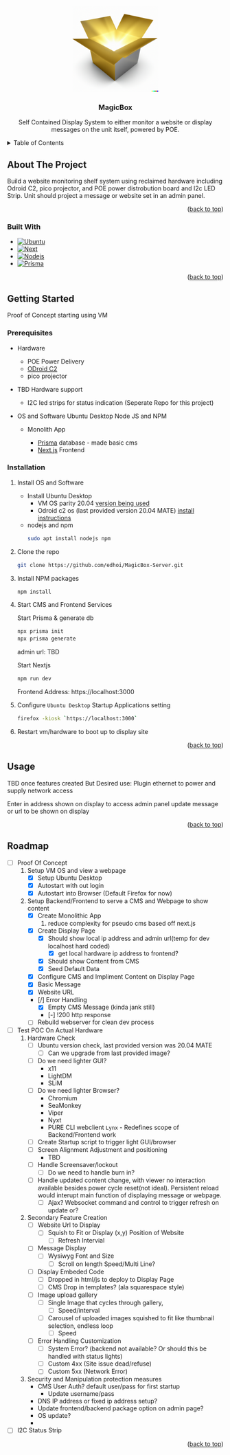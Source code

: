 <a name="readme-top"></a>
<!-- PROJECT SHIELDS -->
<!--
*** I'm using markdown "reference style" links for readability.
*** Reference links are enclosed in brackets [ ] instead of parentheses ( ).
*** See the bottom of this document for the declaration of the reference variables
*** for contributors-url, forks-url, etc. This is an optional, concise syntax you may use.
*** https://www.markdownguide.org/basic-syntax/#reference-style-links
[![Contributors][contributors-shield]][contributors-url]
[![Forks][forks-shield]][forks-url]
[![Stargazers][stars-shield]][stars-url]
[![Issues][issues-shield]][issues-url]
[![MIT License][license-shield]][license-url]
[![LinkedIn][linkedin-shield]][linkedin-url]
-->


<!-- PROJECT LOGO -->
<br />
<div align="center">
  <a href="https://github.com/github_username/repo_name">
    <img src=https://github.com/edhoi/MagicBox-Server/blob/main/img/Icon.png?raw=true" height=200>
  </a>

<h3 align="center">MagicBox</h3>

  <p align="center">
    Self Contained Display System to either monitor a website or display messages on the unit itself, powered by POE.
    <br />
    <!--<a href="https://github.com/github_username/repo_name"><strong>Explore the docs »</strong></a>
    <br />
    <br />
    <a href="https://github.com/github_username/repo_name">View Demo</a>
    ·
    <a href="https://github.com/github_username/repo_name/issues">Report Bug</a>
    ·
    <a href="https://github.com/github_username/repo_name/issues">Request Feature</a>-->
  </p>
</div>



<!-- TABLE OF CONTENTS -->
<details>
  <summary>Table of Contents</summary>
  <ol>
    <li>
      <a href="#about-the-project">About The Project</a>
      <ul>
        <li><a href="#built-with">Built With</a></li>
      </ul>
    </li>
    <li>
      <a href="#getting-started">Getting Started</a>
      <ul>
        <li><a href="#prerequisites">Prerequisites</a></li>
        <li><a href="#installation">Installation</a></li>
      </ul>
    </li>
    <li><a href="#usage">Usage</a></li>
    <li><a href="#roadmap">Roadmap</a></li>
    <!--<li><a href="#contributing">Contributing</a></li>
    <li><a href="#license">License</a></li>
    <li><a href="#contact">Contact</a></li>
    <li><a href="#acknowledgments">Acknowledgments</a></li>-->
  </ol>
</details>



<!-- ABOUT THE PROJECT -->
## About The Project

<!--[![Product Name Screen Shot][product-screenshot]](https://example.com)-->

Build a website monitoring shelf system using reclaimed hardware including Odroid C2, pico projector, and POE power distrobution board and I2c LED Strip. Unit should project a message or website set in an admin panel.

<!-- Git Specific 
`github_username`, `repo_name`, `twitter_handle`, `linkedin_username`, `email_client`, `email`, `project_title`, `project_description`
-->
<p align="right">(<a href="#readme-top">back to top</a>)</p>



### Built With

* [![Ubuntu][Ubuntu.os]][Ubuntu.com]
* [![Next][Next.js]][Next-url]
* [![Nodejs][Node.js]][Nodejs-url]
* [![Prisma]][Prisma-url]

<p align="right">(<a href="#readme-top">back to top</a>)</p>



<!-- GETTING STARTED -->
## Getting Started

Proof of Concept starting using VM 

### Prerequisites

* Hardware
  - POE Power Delivery
  - [ODroid C2][OdroidC2-URL]
  - pico projector 

* TBD Hardware support
  - I2C led strips for status indication (Seperate Repo for this project)

* OS and Software
  Ubuntu Desktop
  Node JS and NPM
  * Monolith App
  
    * [Prisma][Prisma-URL] database - made basic cms
    * [Next.js][Next-URL] Frontend

### Installation

1. Install OS and Software
   * Install Ubuntu Desktop
     - VM OS parity 20.04 [version being used](https://ubuntu.com/download/alternative-downloads) 
     - Odroid c2 os (last provided version 20.04 MATE) [install instructions](https://wiki.odroid.com/getting_started/os_installation_guide)
   * nodejs and npm
      ```sh
      sudo apt install nodejs npm
      ```
2. Clone the repo
   ```sh
   git clone https://github.com/edhoi/MagicBox-Server.git
   ```
3. Install NPM packages
   ```sh
   npm install
   ```
4. Start CMS and Frontend Services 
   
   Start Prisma & generate db
   ``` sh
   npx prisma init
   npx prisma generate
   ``` 
   admin url: TBD

   Start Nextjs
   ``` sh 
   npm run dev
   ```
   Frontend Address: https://localhost:3000
5. Configure `Ubuntu Desktop`
    Startup Applications setting
   ```sh
   firefox -kiosk `https://localhost:3000`
   ```

6. Restart vm/hardware to boot up to display site

<p align="right">(<a href="#readme-top">back to top</a>)</p>



<!-- USAGE EXAMPLES -->
## Usage

TBD once features created
But Desired use:
Plugin ethernet to power and supply network access

Enter in address shown on display to access admin panel
update message or url to be shown on display 



<p align="right">(<a href="#readme-top">back to top</a>)</p>



<!-- ROADMAP -->
## Roadmap

- [ ] Proof Of Concept
  1. Setup VM OS and view a webpage
     - [x] Setup Ubuntu Desktop
     - [x] Autostart with out login
     - [x] Autostart into Browser (Default Firefox for now)

  2. Setup Backend/Frontend to serve a CMS and Webpage to show content
     - [x] Create Monolithic App
         1. reduce complexity for pseudo cms based off next.js
     - [x] Create Display Page 
       - [x] Should show local ip address and admin url(temp for dev localhost hard coded)
            - [x] get local hardware ip address to frontend?
       - [x] Should show Content from CMS
       - [x] Seed Default Data
     - [X] Configure CMS and Impliment Content on Display Page
      - [X] Basic Message
      - [x] Website URL 
     - [/] Error Handling 
       - [x] Empty CMS Message (kinda jank still)
       - [-] !200 http response 
     - [ ] Rebuild webserver for clean dev process
- [ ] Test POC On Actual Hardware
  1. Hardware Check
     - [ ] Ubuntu version check, last provided version was 20.04 MATE
        - [ ] Can we upgrade from last provided image?
     - [ ] Do we need lighter GUI?
       - x11
       - LightDM
       - SLiM
     - [ ] Do we need lighter Browser?
       - Chromium
       - SeaMonkey
       - Viper
       - Nyxt
       - PURE CLI webclient `Lynx` - Redefines scope of Backend/Frontend work
     - [ ] Create Startup script to trigger light GUI/browser
     - [ ] Screen Alignment Adjustment and positioning
       - TBD
     - [ ] Handle Screensaver/lockout
       - [ ] Do we need to handle burn in?
     - [ ] Handle updated content change, with viewer no interaction available besides power cycle reset(not ideal). Persistent reload would interupt main function of displaying message or webpage. 
       - [ ] Ajax? Websocket command and control to trigger refresh on update or?
  2. Secondary Feature Creation
     - [ ] Website Url to Display
       - [ ] Squish to Fit or Display (x,y) Position of Website
         - [ ] Refresh Intervial
     - [ ] Message Display
       - [ ] Wysiwyg Font and Size
         - [ ] Scroll on length Speed/Multi Line?
     - [ ] Display Embeded Code
       - [ ] Dropped in html/js to deploy to Display Page
       - [ ] CMS Drop in templates? (ala squarespace style)
     - [ ] Image upload gallery
       - [ ] Single Image that cycles through gallery,
         - [ ] Speed/interval
       - [ ] Carousel of uploaded images squished to fit like thumbnail selection, endless loop
         - [ ] Speed 
     - [ ] Error Handling Customization
       - [ ] System Error? (backend not available? Or should this be handled with status lights)
       - [ ] Custom 4xx (Site issue dead/refuse)
       - [ ] Custom 5xx (Network Error)
  3. Security and Manipulation protection measures
     - CMS User Auth? default user/pass for first startup
        - Update username/pass
     - DNS IP address or fixed ip address setup?
     - Update frontend/backend package option on admin page?
     - OS update? 
     - 
- [ ] I2C Status Strip

<!-- See the [open issues](https://github.com/github_username/repo_name/issues) for a full list of proposed features (and known issues). -->

<p align="right">(<a href="#readme-top">back to top</a>)</p>



<!-- CONTRIBUTING 
## Contributing

Contributions are what make the open source community such an amazing place to learn, inspire, and create. Any contributions you make are **greatly appreciated**.

If you have a suggestion that would make this better, please fork the repo and create a pull request. You can also simply open an issue with the tag "enhancement".
Don't forget to give the project a star! Thanks again!

1. Fork the Project
2. Create your Feature Branch (`git checkout -b feature/AmazingFeature`)
3. Commit your Changes (`git commit -m 'Add some AmazingFeature'`)
4. Push to the Branch (`git push origin feature/AmazingFeature`)
5. Open a Pull Request

<p align="right">(<a href="#readme-top">back to top</a>)</p>

-->

<!-- LICENSE 
## License

Distributed under the MIT License. See `LICENSE.txt` for more information.

<p align="right">(<a href="#readme-top">back to top</a>)</p>
-->


<!-- CONTACT
## Contact

Your Name - [@twitter_handle](https://twitter.com/twitter_handle) - email@email_client.com

Project Link: [https://github.com/github_username/repo_name](https://github.com/github_username/repo_name)

<p align="right">(<a href="#readme-top">back to top</a>)</p>

 -->

<!-- ACKNOWLEDGMENTS
## Acknowledgments

* []()
* []()
* []()

<p align="right">(<a href="#readme-top">back to top</a>)</p>

 -->

<!-- MARKDOWN LINKS & IMAGES -->
<!-- https://www.markdownguide.org/basic-syntax/#reference-style-links -->
[contributors-shield]: https://img.shields.io/github/contributors/github_username/repo_name.svg?style=for-the-badge
[contributors-url]: https://github.com/github_username/repo_name/graphs/contributors
[forks-shield]: https://img.shields.io/github/forks/github_username/repo_name.svg?style=for-the-badge
[forks-url]: https://github.com/github_username/repo_name/network/members
[stars-shield]: https://img.shields.io/github/stars/github_username/repo_name.svg?style=for-the-badge
[stars-url]: https://github.com/github_username/repo_name/stargazers
[issues-shield]: https://img.shields.io/github/issues/github_username/repo_name.svg?style=for-the-badge
[issues-url]: https://github.com/github_username/repo_name/issues
[license-shield]: https://img.shields.io/github/license/github_username/repo_name.svg?style=for-the-badge
[license-url]: https://github.com/github_username/repo_name/blob/master/LICENSE.txt
[linkedin-shield]: https://img.shields.io/badge/-LinkedIn-black.svg?style=for-the-badge&logo=linkedin&colorB=555
[linkedin-url]: https://linkedin.com/in/linkedin_username
[product-screenshot]: images/screenshot.png

[Next.js]: https://img.shields.io/badge/next.js-000000?style=for-the-badge&logo=nextdotjs&logoColor=white
[Next-url]: https://nextjs.org/
[Ubuntu.os]: https://img.shields.io/badge/Ubuntu-E95420?style=for-the-badge&logo=ubuntu&logoColor=white
[Ubuntu.com]: https://ubuntu.com/
[Node.js]: https://img.shields.io/badge/Node.js-43853D?style=for-the-badge&logo=node.js&logoColor=white
[Nodejs-url]: https://nodejs.org/en
[OdroidC2-url]: https://wiki.odroid.com/odroid-c2/odroid-c2
[Payload-url]: https://watch-learn.com/payload-cms/payload-and-next-js-with-local-api
[Strapi-url]: https://strapi.io/features
[Typescript]: https://img.shields.io/badge/TypeScript-007ACC?style=for-the-badge&logo=typescript&logoColor=white
[Typescript-url]: https://www.typescriptlang.org/
[Prisma]: https://img.shields.io/badge/Prisma-3982CE?style=for-the-badge&logo=Prisma&logoColor=white
[Prisma-URL]: https://www.prisma.io/